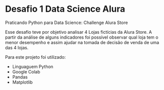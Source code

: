 # Desafio 1 Data Science Alura
Praticando Python para Data Science: Challenge Alura Store

Esse desafio teve por objetivo analisar 4 Lojas fictícias da Alura Store. 
A partir da análise de alguns indicadores foi possível observar qual loja tem o menor desempenho e assim ajudar na tomada de decisão de venda de uma das 4 lojas.

Para este projeto foi utilizado: 
- Linguaguem Python
- Google Colab
- Pandas
- Matplotlib


